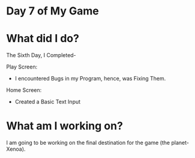# Day 7 of My Game

# What did I do?

The Sixth Day, I Completed-

Play Screen:

* I encountered Bugs in my Program, hence, was Fixing Them. 

Home Screen:

* Created a Basic Text Input

# What am I working on? 

I am going to be working on the final destination for the game (the planet- Xenoa).

